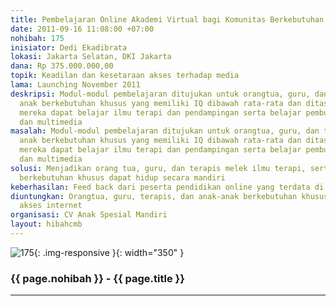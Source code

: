 ```yaml
---
title: Pembelajaran Online Akademi Virtual bagi Komunitas Berkebutuhan Khusus
date: 2011-09-16 11:08:00 +07:00
nohibah: 175
inisiator: Dedi Ekadibrata
lokasi: Jakarta Selatan, DKI Jakarta
dana: Rp 375.000.000,00
topik: Keadilan dan kesetaraan akses terhadap media
lama: Launching November 2011
deskripsi: Modul-modul pembelajaran ditujukan untuk orangtua, guru, dan terapis serta
  anak berkebutuhan khusus yang memiliki IQ dibawah rata-rata dan ditas rata-rata;
  mereka dapat belajar ilmu terapi dan pendampingan serta belajar pembuatan kriya
  dan multimedia
masalah: Modul-modul pembelajaran ditujukan untuk orangtua, guru, dan terapis serta
  anak berkebutuhan khusus yang memiliki IQ dibawah rata-rata dan ditas rata-rata;
  mereka dapat belajar ilmu terapi dan pendampingan serta belajar pembuatan kriya
  dan multimedia
solusi: Menjadikan orang tua, guru, dan terapis melek ilmu terapi, serta membuat anak
  berkebutuhan khusus dapat hidup secara mandiri
keberhasilan: Feed back dari peserta pendidikan online yang terdata di buku tamu
diuntungkan: Orangtua, guru, terapis, dan anak-anak berkebutuhan khusus yang memiliki
  akses internet
organisasi: CV Anak Spesial Mandiri
layout: hibahcmb
---
```


![175](/static/img/hibahcmb/175.png){: .img-responsive }{: width="350" }

### {{ page.nohibah }} - {{ page.title }}

---
